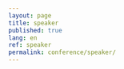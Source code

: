 ```yaml
---
layout: page
title: speaker
published: true
lang: en
ref: speaker
permalink: conference/speaker/
---
```

